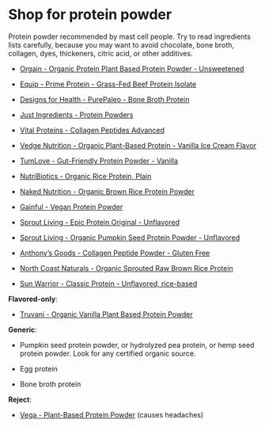 [//]: # (
source: jph
tags: shop
)

# Shop for protein powder

Protein powder recommended by mast cell people. Try to read ingredients lists carefully, because you may want to avoid chocolate, bone broth, collagen, dyes, thickeners, citric acid, or other additives.

* [Orgain - Organic Protein Plant Based Protein Powder - Unsweetened ](https://orgain.com/products/organic-protein-plant-based-protein-powder-natural-unsweetened)

* [Equip - Prime Protein - Grass-Fed Beef Protein Isolate](https://www.equipfoods.com/products/prime-protein-beef-isolate-protein)

* [Designs for Health - PurePaleo - Bone Broth Protein](https://www.designsforhealth.com/products/purepaleo-protein)

* [Just Ingredients - Protein Powders](https://justingredients.co.uk/collections/superfoods-protein-powders)

* [Vital Proteins - Collagen Peptides Advanced](https://www.vitalproteins.com/products/collagen-peptides)

* [Vedge Nutrition - Organic Plant-Based Protein - Vanilla Ice Cream Flavor](https://www.vedgenutrition.com/products/organic-plant-based-protein-1?variant=33644010799243)

* [TumLove - Gut-Friendly Protein Powder - Vanilla](https://tumlove.com/products/low-fodmap-gut-friendly-protein-powder-vanilla)

* [NutriBiotics - Organic Rice Protein, Plain](https://www.nutribiotic.com/organic-rice-protein-plain-21oz.html)

* [Naked Nutrition - Organic Brown Rice Protein Powder](https://nakednutrition.com/products/organic-brown-rice-protein-powder?preview_theme_id=124525084766&pb=0)

* [Gainful - Vegan Protein Powder](https://www.gainful.com/protein/vegan)

* [Sprout Living - Epic Protein Original - Unflavored](https://sproutliving.com/products/organic-plant-protein-prebiotics-unsweetened-unflavored-2)

* [Sprout Living - Organic Pumpkin Seed Protein Powder - Unflavored](https://sproutliving.com/products/organic-pumpkin-seed-protein-powder-unflavored-2)

* [Anthony’s Goods - Collagen Peptide Powder - Gluten Free](https://anthonysgoods.com/products/collagen-peptide-powder-gluten-free-keto-and-paleo-friendly)

* [North Coast Naturals - Organic Sprouted Raw Brown Rice Protein](https://northcoastnaturals.ca/products/raw-brown-rice-protein)

* [Sun Warrior - Classic Protein - Unflavored, rice-based](https://sunwarrior.com/products/classic-protein-unflavored)

**Flavored-only**:

* [Truvani - Organic Vanilla Plant Based Protein Powder](https://shop.truvani.com/pages/vanillaplantprotein)

**Generic**:

* Pumpkin seed protein powder, or hydrolyzed pea protein, or hemp seed protein powder. Look for any certified organic source.

* Egg protein
 
* Bone broth protein

**Reject**:

* [Vega - Plant-Based Protein Powder](https://myvega.com/products/vega-protein-and-greens) (causes headaches)
